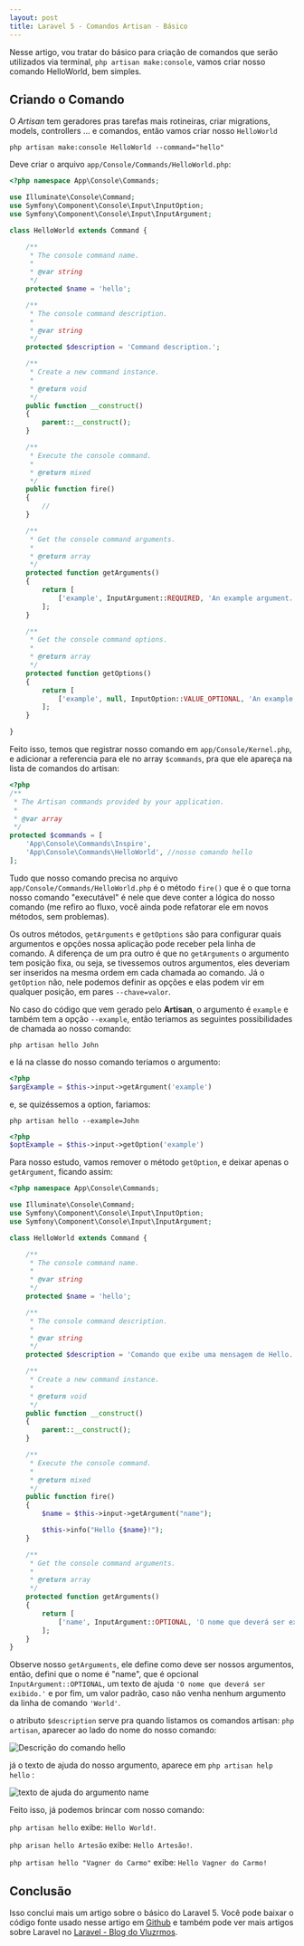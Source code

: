 ```yaml
---
layout: post
title: Laravel 5 - Comandos Artisan - Básico
---
```


Nesse artigo, vou tratar do básico para criação de comandos que serão utilizados via terminal, `php artisan make:console`, vamos criar nosso comando HelloWorld, bem simples.

## Criando o Comando

O *Artisan* tem geradores pras tarefas mais rotineiras, criar migrations, models, controllers ... e comandos, então vamos criar nosso `HelloWorld`

```shell
php artisan make:console HelloWorld --command="hello"
```

Deve criar o arquivo `app/Console/Commands/HelloWorld.php`:

```php
<?php namespace App\Console\Commands;

use Illuminate\Console\Command;
use Symfony\Component\Console\Input\InputOption;
use Symfony\Component\Console\Input\InputArgument;

class HelloWorld extends Command {

	/**
	 * The console command name.
	 *
	 * @var string
	 */
	protected $name = 'hello';

	/**
	 * The console command description.
	 *
	 * @var string
	 */
	protected $description = 'Command description.';

	/**
	 * Create a new command instance.
	 *
	 * @return void
	 */
	public function __construct()
	{
		parent::__construct();
	}

	/**
	 * Execute the console command.
	 *
	 * @return mixed
	 */
	public function fire()
	{
		//
	}

	/**
	 * Get the console command arguments.
	 *
	 * @return array
	 */
	protected function getArguments()
	{
		return [
			['example', InputArgument::REQUIRED, 'An example argument.'],
		];
	}

	/**
	 * Get the console command options.
	 *
	 * @return array
	 */
	protected function getOptions()
	{
		return [
			['example', null, InputOption::VALUE_OPTIONAL, 'An example option.', null],
		];
	}

}
```

Feito isso, temos que registrar nosso comando em `app/Console/Kernel.php`, e adicionar a referencia para ele no array `$commands`, pra que ele apareça na lista de comandos do artisan:

```php
<?php
/**
 * The Artisan commands provided by your application.
 *
 * @var array
 */
protected $commands = [
    'App\Console\Commands\Inspire',
    'App\Console\Commands\HelloWorld', //nosso comando hello
];
```

Tudo que nosso comando precisa no arquivo  `app/Console/Commands/HelloWorld.php` é o método `fire()` que é o que torna nosso comando "executável" é nele que deve conter a lógica do nosso comando (me refiro ao fluxo, você ainda pode refatorar ele em novos métodos, sem problemas).

Os outros métodos, `getArguments` e `getOptions` são para configurar quais argumentos e opções nossa aplicação pode receber pela linha de comando. A diferença de um pra outro é que no `getArguments` o argumento tem posição fixa, ou seja, se tivessemos outros argumentos, eles deveriam ser inseridos na mesma ordem em cada chamada ao comando. Já o `getOption` não, nele podemos definir as opções e elas podem vir em qualquer posição, em pares `--chave=valor`.

No caso do código que vem gerado pelo <b>Artisan</b>, o argumento é `example` e também tem a opção `--example`, então teriamos as seguintes possibilidades de chamada ao nosso comando:

```shell
php artisan hello John
```

e lá na classe do nosso comando teriamos o argumento:

```php
<?php
$argExample = $this->input->getArgument('example')
```

e, se quizéssemos a option, fariamos:
```shell
php artisan hello --example=John
```

```php
<?php
$optExample = $this->input->getOption('example')
```

Para nosso estudo, vamos remover o método `getOption`,  e deixar apenas o `getArgument`, ficando assim:

```php
<?php namespace App\Console\Commands;

use Illuminate\Console\Command;
use Symfony\Component\Console\Input\InputOption;
use Symfony\Component\Console\Input\InputArgument;

class HelloWorld extends Command {

	/**
	 * The console command name.
	 *
	 * @var string
	 */
	protected $name = 'hello';

	/**
	 * The console command description.
	 *
	 * @var string
	 */
	protected $description = 'Comando que exibe uma mensagem de Hello.';

	/**
	 * Create a new command instance.
	 *
	 * @return void
	 */
	public function __construct()
	{
		parent::__construct();
	}

	/**
	 * Execute the console command.
	 *
	 * @return mixed
	 */
	public function fire()
	{
		$name = $this->input->getArgument("name");

        $this->info("Hello {$name}!");
	}

	/**
	 * Get the console command arguments.
	 *
	 * @return array
	 */
	protected function getArguments()
	{
		return [
			['name', InputArgument::OPTIONAL, 'O nome que deverá ser exibido.', 'World'],
		];
	}
}

```

Observe nosso `getArguments`, ele define como deve ser nossos argumentos, então, defini que o nome é "name", que é opcional `InputArgument::OPTIONAL`, um texto de ajuda `'O nome que deverá ser exibido.'` e por fim, um valor padrão, caso não venha nenhum argumento da linha de comando `'World'`.

o atributo `$description` serve pra quando listamos os comandos artisan:
`php artisan`, aparecer ao lado do nome do nosso comando:

![Descrição do comando hello](http://i.imgur.com/QH6QISY.png)

já o texto de ajuda do nosso argumento, aparece em `php artisan help hello` :

![texto de ajuda do argumento name](http://i.imgur.com/XlfvDYX.png)

Feito isso, já podemos brincar com nosso comando:

`php artisan hello`
exibe: `Hello World!`.

`php arisan hello Artesão`
exibe: `Hello Artesão!`.

`php artisan hello "Vagner do Carmo"`
exibe: `Hello Vagner do Carmo!`

## Conclusão

Isso conclui mais um artigo sobre o básico do Laravel 5. Você pode baixar o código fonte usado nesse artigo em [Github](https://github.com/vluzrmos-blog/artisan-commands-basico) e também pode ver mais artigos sobre Laravel no [Laravel - Blog do Vluzrmos](http://blog.vluzrmos.com.br/category/laravel).
